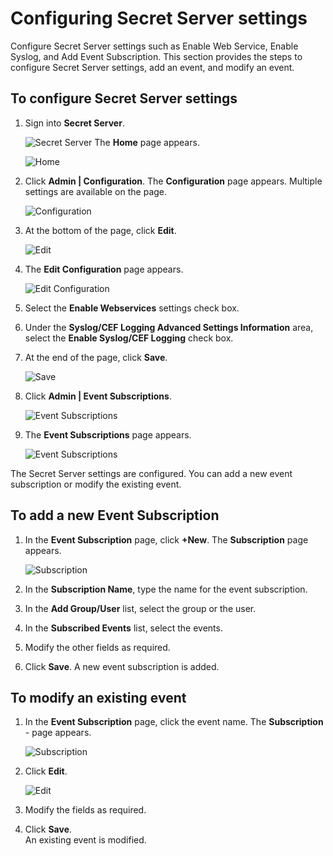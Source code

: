 [title]: # (Configuring Secret Server settings)
[tags]: # (introduction)
[priority]: # (103)
# Configuring Secret Server settings

Configure Secret Server settings such as Enable Web Service, Enable Syslog, and
Add Event Subscription. This section provides the steps to configure Secret
Server settings, add an event, and modify an event.

## To configure Secret Server settings

1. Sign into __Secret Server__.

   ![Secret Server](images/0eedc8bb0eff1f03bd0f20061a4c30ec.png)
The __Home__ page appears.

   ![Home](images/1e65851bcd136b7f9a108bdb1fca34f6.png)
1. Click __Admin | Configuration__. The __Configuration__ page appears.
    Multiple settings are available on the page.  

    ![Configuration](images/a58bbf3275604a165dac6b461f482a37.png)
1. At the bottom of the page, click __Edit__.  

    ![Edit](images/25e5d8a7bf3355c0bc3c7da4fcaa2b9e.png)
1. The __Edit Configuration__ page appears.  

    ![Edit Configuration](images/722f099281644345c3c702cde67f1ac9.png)
1. Select the __Enable Webservices__ settings check box.

1. Under the __Syslog/CEF Logging Advanced Settings Information__ area, select
    the __Enable Syslog/CEF Logging__ check box.
1. At the end of the page, click __Save__.  

    ![Save](images/7b6fdf795f3df95b9e51184f323d434e.png)
1. Click __Admin | Event Subscriptions__.

    ![Event Subscriptions](images/ce463f10e940069659eeb6c8e761a35d.png)
1. The __Event Subscriptions__ page appears.

    ![Event Subscriptions](images/e8db5afcf075a4dd29c2843f995ab278.png)

The Secret Server settings are configured.
You can add a new event subscription or modify the existing event.

## To add a new Event Subscription

1. In the __Event Subscription__ page, click __+New__. The __Subscription__
    page appears.

   ![Subscription](images/87868164c4802ae27f251df69ebfe723.png)

1. In the __Subscription Name__, type the name for the event subscription.
1. In the __Add Group/User__ list, select the group or the user.
1. In the __Subscribed Events__ list, select the events.
1. Modify the other fields as required.
1. Click __Save__. A new event subscription is added.

## To modify an existing event

1. In the __Event Subscription__ page, click the event name. The __Subscription__ -__<name of the event>__ page appears.  

    ![Subscription](images/20cbc3e44306998e62a2df1cea87f2f5.png)
1. Click __Edit__.  

    ![Edit](images/33e31941a6e546138c140999483278ee.png)
1. Modify the fields as required.

1. Click __Save__.  
An existing event is modified.
